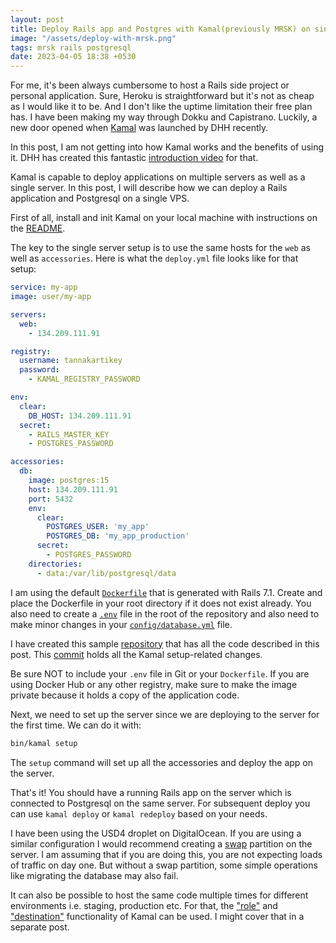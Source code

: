 ```yaml
---
layout: post
title: Deploy Rails app and Postgres with Kamal(previously MRSK) on single DigitalOcean server
image: "/assets/deploy-with-mrsk.png"
tags: mrsk rails postgresql
date: 2023-04-05 18:38 +0530
---
```

For me, it's been always cumbersome to host a Rails side project or personal application. Sure, Heroku is straightforward but it's not as cheap as I would like it to be. And I don't like the uptime limitation their free plan has. I have been making my way through Dokku and Capistrano. Luckily, a new door opened when [Kamal][1] was launched by DHH recently.

In this post, I am not getting into how Kamal works and the benefits of using it. DHH has created this fantastic [introduction video][2] for that.

Kamal is capable to deploy applications on multiple servers as well as a single server. In this post, I will describe how we can deploy a Rails application and Postgresql on a single VPS.

First of all, install and init Kamal on your local machine with instructions on the [README][3].

The key to the single server setup is to use the same hosts for the `web` as well as `accessories`. Here is what the `deploy.yml` file looks like for that setup:
```yml
service: my-app
image: user/my-app

servers:
  web:
    - 134.209.111.91

registry:
  username: tannakartikey
  password:
    - KAMAL_REGISTRY_PASSWORD

env:
  clear:
    DB_HOST: 134.209.111.91
  secret:
    - RAILS_MASTER_KEY
    - POSTGRES_PASSWORD

accessories:
  db:
    image: postgres:15
    host: 134.209.111.91
    port: 5432
    env:
      clear:
        POSTGRES_USER: 'my_app'
        POSTGRES_DB: 'my_app_production'
      secret:
        - POSTGRES_PASSWORD
    directories:
      - data:/var/lib/postgresql/data
```

I am using the default [`Dockerfile`][4] that is generated with Rails 7.1. Create and place the Dockerfile in your root directory if it does not exist already. You also need to create a [`.env`][5] file in the root of the repository and also need to make minor changes in your [`config/database.yml`][6] file.

I have created this sample [repository][7] that has all the code described in this post. This [commit][8] holds all the Kamal setup-related changes.

Be sure NOT to include your `.env` file in Git or your `Dockerfile`. If you are using Docker Hub or any other registry, make sure to make the image private because it holds a copy of the application code.

Next, we need to set up the server since we are deploying to the server for the first time. We can do it with:
```sh
bin/kamal setup
```
The `setup` command will set up all the accessories and deploy the app on the server.

That's it! You should have a running Rails app on the server which is connected to Postgresql on the same server. For subsequent deploy you can use `kamal deploy` or `kamal redeploy` based on your needs.

I have been using the USD4 droplet on DigitalOcean. If you are using a similar configuration I would recommend creating a [swap][9] partition on the server. I am assuming that if you are doing this, you are not expecting loads of traffic on day one. But without a swap partition, some simple operations like migrating the database may also fail.

It can also be possible to host the same code multiple times for different environments i.e. staging, production etc. For that, the ["role"][10] and ["destination"][11] functionality of Kamal can be used. I might cover that in a separate post.

[1]: https://kamal-deploy.org/
[2]: https://www.youtube.com/watch?v=LL1cV2FXZ5I
[3]: https://github.com/basecamp/kamal#readme
[4]: https://github.com/tannakartikey/rails_71_mrsk_deploy/blob/2d138e10b2c87ec0bccc382ae06ce6e71c6f7187/Dockerfile
[5]: https://github.com/tannakartikey/rails_71_mrsk_deploy/commit/2d138e10b2c87ec0bccc382ae06ce6e71c6f7187#diff-e9cbb0224c4a3d23a6019ba557e0cd568c1ad5e1582ff1e335fb7d99b7a1055d
[6]: https://github.com/tannakartikey/rails_71_mrsk_deploy/commit/2d138e10b2c87ec0bccc382ae06ce6e71c6f7187#diff-5a674c769541a71f2471a45c0e9dde911b4455344e3131bddc5a363701ba6325
[7]: https://github.com/tannakartikey/rails_71_mrsk_deploy
[8]: https://github.com/tannakartikey/rails_71_mrsk_deploy/commit/2d138e10b2c87ec0bccc382ae06ce6e71c6f7187
[9]: https://www.digitalocean.com/community/tutorials/how-to-add-swap-space-on-ubuntu-20-04
[10]: https://github.com/mrsked/mrsk/pull/99
[11]: https://github.com/mrsked/mrsk/pull/71
